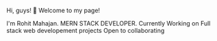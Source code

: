 Hi, guys! 👋
Welcome to my page!

I'm Rohit Mahajan.
MERN STACK DEVELOPER.
Currently Working on Full stack web developement projects
Open to collaborating
